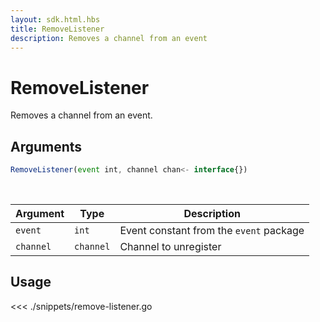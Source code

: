 ```yaml
---
layout: sdk.html.hbs
title: RemoveListener
description: Removes a channel from an event
---
```


# RemoveListener

Removes a channel from an event.

## Arguments

```js
RemoveListener(event int, channel chan<- interface{})
```

<br/>

| Argument   | Type     | Description      |
| ---------- | -------- | -------- |
| `event`    | `int` | Event constant from the `event` package |
| `channel` | `channel` | Channel to unregister |

## Usage

<<< ./snippets/remove-listener.go

